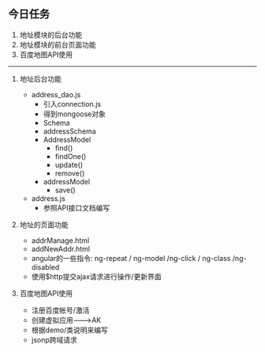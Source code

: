 ## 今日任务
1. 地址模块的后台功能
2. 地址模块的前台页面功能
3. 百度地图API使用

---------------------------------------

1. 地址后台功能
    * address_dao.js
        * 引入connection.js
        * 得到mongoose对象 
        * Schema
        * addressSchema
        * AddressModel
            * find()
            * findOne()
            * update()
            * remove()
        * addressModel
            * save()
    * address.js
        * 参照API接口文档编写

2. 地址的页面功能	
    * addrManage.html
    * addNewAddr.html
    * angular的一些指令: ng-repeat / ng-model /ng-click / ng-class /ng-disabled
    * 使用$http提交ajax请求进行操作/更新界面

3. 百度地图API使用
	* 注册百度帐号/激活
	* 创建虚拟应用--->AK
	* 根据demo/类说明来编写
	* jsonp跨域请求